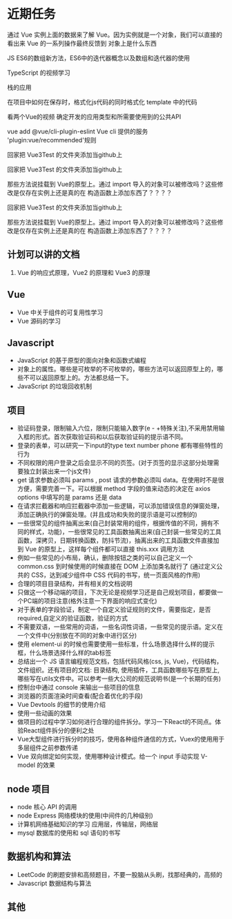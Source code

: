 <!--
 *@Author: x09898 coder_xujie@163.com
 * @Date: 2022-05-09 20:54:40
 * @LastEditors: x09898 coder_xujie@163.com
 * @LastEditTime: 2022-11-11 18:09:57
 * @FilePath: \HTML-CSS-Javascript-\待解决的知识点\近期的学习要务.md
 * @Description: 近期的学习任务
-->
# 近期任务

通过 Vue 实例上面的数据来了解 Vue。因为实例就是一个对象，我们可以直接的看出来 Vue 的一系列操作最终反馈到 对象上是什么东西

JS ES6的数组新方法，ES6中的迭代器概念以及数组和迭代器的使用

TypeScript 的视频学习

栈的应用

在项目中如何在保存时，格式化js代码的同时格式化 template 中的代码

看两个Vue的视频
确定开发的应用类型和所需要使用到的公共API

vue add @vue/cli-plugin-eslint   Vue cli 提供的服务
'plugin:vue/recommended'规则  

回家把 Vue3Test 的文件夹添加当github上

回家把 Vue3Test 的文件夹添加当github上

那些方法说挂载到 Vue的原型上。通过 import 导入的对象可以被修改吗？这些修改是仅存在实例上还是真的在 构造函数上添加东西了？？？？

回家把 Vue3Test 的文件夹添加当github上

那些方法说挂载到 Vue的原型上。通过 import 导入的对象可以被修改吗？这些修改是仅存在实例上还是真的在 构造函数上添加东西了？？？？

## 计划可以讲的文档

1. Vue 的响应式原理，Vue2 的原理和 Vue3 的原理

## Vue

* Vue 中关于组件的可复用性学习
* Vue 源码的学习

## Javascript

* JavaScript 的基于原型的面向对象和函数式编程
* 对象上的属性。哪些是可枚举的不可枚举的，哪些方法可以返回原型上的，哪些不可以返回原型上的。方法都总结一下。
* JavaScript 的垃圾回收机制

## 项目

* 验证码登录，限制输入六位，限制只能输入数字(e - +特殊关注),不采用禁用输入框的形式。首次获取验证码和以后获取验证码的提示语不同。
* 登录的表单，可以研究一下input的type  text number phone 都有哪些特性的行为
* 不同权限的用户登录之后会显示不同的页签。(对于页签的显示这部分处理需要独立封装出来一个js文件)
* get 请求参数必须叫 params , post 请求的参数必须叫 data。在使用时不是很方便，需要完善一下。可以根据 method 字段的值来动态的决定在 axios options 中填写的是 params 还是 data
* 在请求拦截器和响应拦截器中添加一些逻辑，可以添加错误信息的弹窗处理，添加正确执行的弹窗处理。(并且成功和失败的提示语是可以控制的)
* 一些很常见的组件抽离出来(自己封装常用的组件，根据传值的不同，拥有不同的样式，功能)，一些很常见的工具函数抽离出来(自己封装一些常见的工具函数，深拷贝，日期转换函数，防抖节流)，抽离出来的工具函数文件直接加到 Vue 的原型上，这样每个组件都可以直接 this.xxx 调用方法
* 例如一些常见的小布局，确认，删除按钮之类的可以自己定义一个 common.css 到时候使用的时候直接在 DOM 上添加类名就行了 (通过定义公共的 CSS，达到减少组件中 CSS 代码的书写，统一页面风格的作用)
* 合理的项目目录结构，并有相关的文档说明
* 只做这一个移动端的项目，下次无论是视频学习还是自己规划项目，都要做一个PC端的项目注意(格外注意一下界面的响应式变化)
* 对于表单的字段验证，制定一个自定义验证规则的文件，需要指定，是否required,自定义的验证函数，验证的方式
* 不需要双语，一些常用的词语，一些名词性词语，一些常见的提示语。定义在一个文件中(分别放在不同的对象中进行区分)
* 使用 element-ui 的时候也需要使用一些标准，什么场景选择什么样的提示框，什么场景选择什么样的tab标签
* 总结出一个 JS 语言编程规范文档，包括代码风格(css, js, Vue)，代码结构，文件组织。还有项目的文档: 目录结构, 使用插件，工具函数哪些写在原型上, 哪些写在utils文件中。可以参考一些大公司的规范说明书(是一个长期的任务)
* 控制台中通过 console 来输出一些项目的信息
* 浏览器的页面渲染时间查看(配合着优化的手段)
* Vue Devtools 的细节的使用介绍
* 使用一些动画的效果
* 做项目的过程中学习如何进行合理的组件拆分。学习一下React的不同点。体验React组件拆分的便利之处
* Vue大型组件进行拆分时的技巧，使用各种组件通信的方式，Vuex的使用用于多层组件之前参数传递
* Vue 双向绑定如何实现，使用哪种设计模式。给一个 input 手动实现 V-model 的效果

## node 项目

* node 核心 API 的调用
* node Express 网络模块的使用(中间件的几种级别)
* 计算机网络基础知识的学习 应用层，传输层，网络层
* mysql 数据库的使用和 sql 语句的书写

## 数据机构和算法

* LeetCode 的刷题安排和高频题目，不要一股脑从头刷，找那经典的，高频的
* Javascript 数据结构与算法

## 其他
